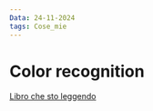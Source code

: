 ```yaml
---
Data: 24-11-2024
tags: Cose_mie
---
```



# Color recognition
[Libro che sto leggendo](https://books.google.it/books?hl=it&lr=&id=DQhBT9T9qLAC&oi=fnd&pg=PP7&dq=distance+between+colors+computer+vision&ots=bGMaqQVh2Y&sig=YNgjZIYSjsJFxzBkJtGNWBu546s#v=onepage&q&f=false
)